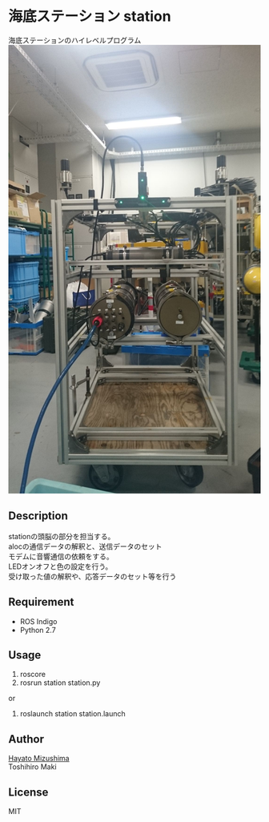 # 海底ステーション station
海底ステーションのハイレベルプログラム  
![Station](./img/station.jpg "Station")

## Description

stationの頭脳の部分を担当する。  
alocの通信データの解釈と、送信データのセット  
モデムに音響通信の依頼をする。  
LEDオンオフと色の設定を行う。  
受け取った値の解釈や、応答データのセット等を行う  

## Requirement

- ROS Indigo
- Python 2.7

## Usage

1. roscore
2. rosrun station station.py

or

1. roslaunch station station.launch

## Author

[Hayato Mizushima](https://twitter.com/hayato_m126)  
Toshihiro Maki  

## License

MIT
